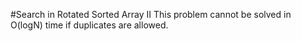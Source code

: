#Search in Rotated Sorted Array II
This problem cannot be solved in O(logN) time if duplicates are allowed.
